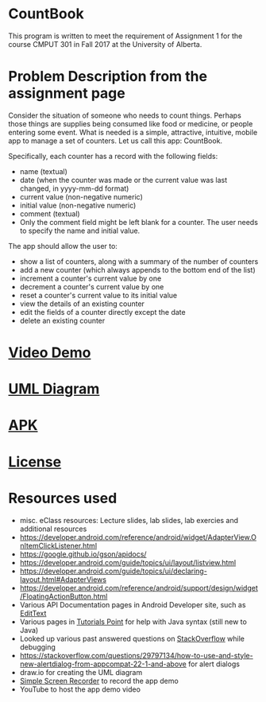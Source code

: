 # CountBook
This program is written to meet the requirement of Assignment 1 for the course CMPUT 301 in Fall 2017 at the University of Alberta.

# Problem Description from the assignment page
Consider the situation of someone who needs to count things. Perhaps those things are supplies being consumed like food or medicine, or people entering some event. What is needed is a simple, attractive, intuitive, mobile app to manage a set of counters. Let us call this app: CountBook.

Specifically, each counter has a record with the following fields:

* name (textual)
* date (when the counter was made or the current value was last changed, in yyyy-mm-dd format)
* current value (non-negative numeric)
* initial value (non-negative numeric)
* comment (textual)
* Only the comment field might be left blank for a counter. The user needs to specify the name and initial value.

The app should allow the user to:

* show a list of counters, along with a summary of the number of counters
* add a new counter (which always appends to the bottom end of the list)
* increment a counter's current value by one
* decrement a counter's current value by one
* reset a counter's current value to its initial value
* view the details of an existing counter
* edit the fields of a counter directly except the date
* delete an existing counter


# [Video Demo](https://www.youtube.com/watch?v=R_oRr9cs6Tk)

# [UML Diagram](https://github.com/nbhuiyan/nazimudd-CountBook/blob/master/app/doc/CountBookUML.png)

# [APK](https://github.com/nbhuiyan/nazimudd-CountBook/blob/master/app/build/outputs/apk/app-debug.apk)

# [License](https://github.com/nbhuiyan/nazimudd-CountBook/blob/master/LICENSE)

# Resources used
* misc. eClass resources: Lecture slides, lab slides, lab exercies and additional resources
* https://developer.android.com/reference/android/widget/AdapterView.OnItemClickListener.html
* https://google.github.io/gson/apidocs/
* https://developer.android.com/guide/topics/ui/layout/listview.html
* https://developer.android.com/guide/topics/ui/declaring-layout.html#AdapterViews
* https://developer.android.com/reference/android/support/design/widget/FloatingActionButton.html
* Various API Documentation pages in Android Developer site, such as [EditText](https://developer.android.com/reference/android/widget/EditText.html)
* Various pages in [Tutorials Point](http://www.tutorialspoint.com/java/) for help with Java syntax (still new to Java)
* Looked up various past answered questions on [StackOverflow](https://stackoverflow.com/) while debugging
* https://stackoverflow.com/questions/29797134/how-to-use-and-style-new-alertdialog-from-appcompat-22-1-and-above for alert dialogs
* draw.io for creating the UML diagram
* [Simple Screen Recorder](https://github.com/MaartenBaert/ssr) to record the app demo
* YouTube to host the app demo video
